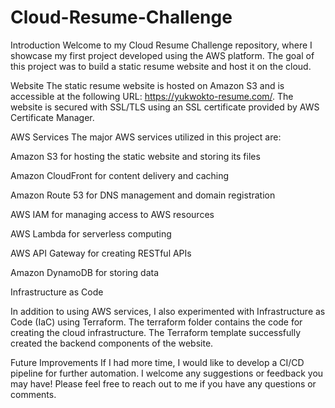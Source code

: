 # Cloud-Resume-Challenge

Introduction
Welcome to my Cloud Resume Challenge repository, where I showcase my first project developed using the AWS platform. The goal of this project was to build a static resume website and host it on the cloud.

Website
The static resume website is hosted on Amazon S3 and is accessible at the following URL: https://yukwokto-resume.com/. The website is secured with SSL/TLS using an SSL certificate provided by AWS Certificate Manager.

AWS Services
The major AWS services utilized in this project are:

Amazon S3 for hosting the static website and storing its files

Amazon CloudFront for content delivery and caching

Amazon Route 53 for DNS management and domain registration

AWS IAM for managing access to AWS resources

AWS Lambda for serverless computing

AWS API Gateway for creating RESTful APIs

Amazon DynamoDB for storing data

Infrastructure as Code

In addition to using AWS services, I also experimented with Infrastructure as Code (IaC) using Terraform. The terraform folder contains the code for creating the cloud infrastructure. The Terraform template successfully created the backend components of the website.

Future Improvements
If I had more time, I would like to develop a CI/CD pipeline for further automation. I welcome any suggestions or feedback you may have! Please feel free to reach out to me if you have any questions or comments.
